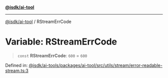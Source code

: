 [**@isdk/ai-tool**](../README.md)

***

[@isdk/ai-tool](../globals.md) / RStreamErrCode

# Variable: RStreamErrCode

> `const` **RStreamErrCode**: `600` = `600`

Defined in: [@isdk/ai-tools/packages/ai-tool/src/utils/stream/error-readable-stream.ts:3](https://github.com/isdk/ai-tool.js/blob/fb1809b53cc75a30928176c26910792b6b8a96e1/src/utils/stream/error-readable-stream.ts#L3)
